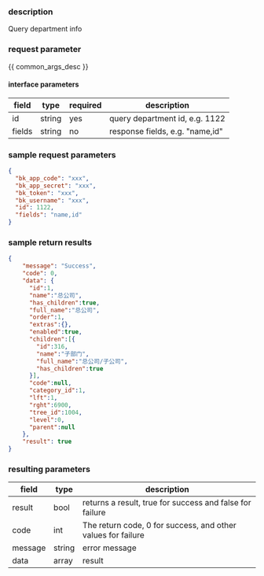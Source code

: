 ### description

Query department info

### request parameter

{{ common_args_desc }}


#### interface parameters

| field      |  type      | required   |  description      |
|-----------|------------|--------|------------|
| id | string | yes | query department id, e.g. 1122 |
| fields | string | no | response fields, e.g. "name,id" |


### sample request parameters

``` json
{
  "bk_app_code": "xxx",
  "bk_app_secret": "xxx",
  "bk_token": "xxx",
  "bk_username": "xxx",
  "id": 1122,
  "fields": "name,id"
}
```

### sample return results

```json
{
    "message": "Success",
    "code": 0,
    "data": {
      "id":1,
      "name":"总公司",
      "has_children":true,
      "full_name":"总公司",
      "order":1,
      "extras":{},
      "enabled":true,
      "children":[{
        "id":316,
        "name":"子部门",
        "full_name":"总公司/子公司",
        "has_children":true
      }],
      "code":null,
      "category_id":1,
      "lft":1,
      "rght":6900,
      "tree_id":1004,
      "level":0,
      "parent":null
    },
    "result": true
}
```

### resulting parameters

| field      | type      | description      |
|-----------|-----------|-----------|
|result| bool | returns a result, true for success and false for failure |
|code|int|The return code, 0 for success, and other values for failure|
|message|string|error message|
|data| array| result |

